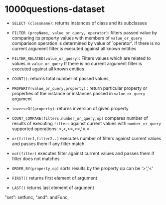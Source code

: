 # 1000questions-dataset



* `SELECT (classname)`: returns instances of class and its subclasses
* `FILTER (propName, value_or_query, operator)`: filters passed value by comparing its property 
values with members of `value_or_query` comparison operation is determined by value of `operator'. If there is no current 
 argument filter is executed against all known entities
* `FILTER_RELATED(value_or_query)`: Filters values which are related to values in `value_or_query` If there is no current 
   argument filter is executed against all known entities
* `COUNT()`: returns total number of passed values,
* `PROPERTY(value_or_query,property)` : return particular property or properties of the instance or
instances passed in `value_or_query` argument

* `inverseOf(property)`: returns inversion of given property

* `COUNT_COMPARE(filters,number_or_query,op)` compares number of results of executing `filters` against current values with
   `number_or_query` supported operations: >,<,>=,<=,!=,=

* `or(filter1,filter2..)` executes number of filters against current values and passes them if any filter match
* `not(filter)` executes filter against current values and passes them if filter does not matches

* `ORDER_BY(property,op)` sorts results by the property op can be '>','<'

* `FIRST()` returns first element of argument

* `LAST()` returns last element of argument

"set": setfunc,
"and": andFunc,
